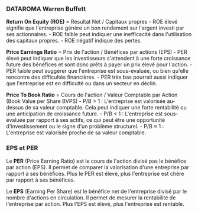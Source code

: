 ### DATAROMA Warren Buffett

**Return On Equity (ROE)** = Résultat Net / Capitaux propres
        - ROE élevé signifie que l'entreprise génère un bon rendement sur l'argent investi par ses actionnaires.
        - ROE faible peut indiquer une inefficacité dans l'utilisation des capitaux propres.
        - ROE négatif indique des pertes.
    
**Price Earnings Ratio** = Prix de l'action / Bénéfices par actions (EPS)
        - PER élevé peut indiquer que les investisseurs s'attendent à une forte croissance future des bénéfices et sont donc prêts à payer un prix élevé pour l'action.
        - PER faible peut suggérer que l'entreprise est sous-évaluée, ou bien qu'elle rencontre des difficultés financières.
        - PER très bas pourrait aussi indiquer que l'entreprise est en difficulté ou dans un secteur en déclin.
    
**Price To Book Ratio** = Cours de l'action / Valeur Comptable par Action (Book Value per Share BVPS)
        - P/B > 1 : L'entreprise est valorisée au-dessus de sa valeur comptable. Cela peut indiquer une forte rentabilité ou une anticipation de croissance future.
        - P/B < 1 : L'entreprise est sous-évaluée par rapport à ses actifs, ce qui peut être une opportunité d'investissement ou le signe d'un problème structurel.
        - P/B ≈ 1 : L'entreprise est valorisée proche de sa valeur comptable.

### EPS et PER

Le **PER** (Price Earning Ratio) est le cours de l'action divisé pas le bénéfice par action (EPS). Il permet de comparer la valorisation d'une entreprise par rapport à ses bénéfices. Plus le PER est élevé, plus l'entreprise est chère par rapport à ses bénéfices.

Le **EPS** (Earning Per Share) est le bénéfice net de l'entreprise divisé par le nombre d'actions en circulation. Il permet de mesurer la rentabilité de l'entreprise par action. Plus l'EPS est élevé, plus l'entreprise est rentable.
